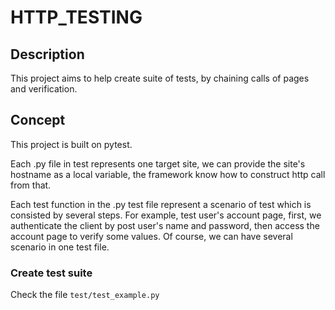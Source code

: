 # HTTP_TESTING

## Description
This project aims to help create suite of tests, by chaining calls of pages and verification.

## Concept
This project is built on pytest.

Each .py file in test represents one target site, we can provide the site's hostname
as a local variable, the framework know how to construct http call from that.

Each test function in the .py test file represent a scenario of test which is consisted by several steps. For example,
test user's account page, first, we authenticate the client by post user's name and password,
then access the account page to verify some values. Of course, we can have several scenario in one test file.

### Create test suite
Check the file `test/test_example.py`
